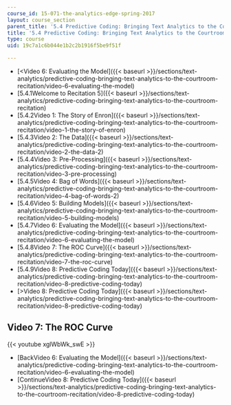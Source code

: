 ```yaml
---
course_id: 15-071-the-analytics-edge-spring-2017
layout: course_section
parent_title: '5.4 Predictive Coding: Bringing Text Analytics to the Courtroom  (Recitation)'
title: '5.4 Predictive Coding: Bringing Text Analytics to the Courtroom  (Recitation)'
type: course
uid: 19c7a1c6b044e1b2c2b1916f5be9f51f

---
```


*   [<Video 6: Evaluating the Model]({{< baseurl >}}/sections/text-analytics/predictive-coding-bringing-text-analytics-to-the-courtroom-recitation/video-6-evaluating-the-model)
*   [5.4.1Welcome to Recitation 5]({{< baseurl >}}/sections/text-analytics/predictive-coding-bringing-text-analytics-to-the-courtroom-recitation)
*   [5.4.2Video 1: The Story of Enron]({{< baseurl >}}/sections/text-analytics/predictive-coding-bringing-text-analytics-to-the-courtroom-recitation/video-1-the-story-of-enron)
*   [5.4.3Video 2: The Data]({{< baseurl >}}/sections/text-analytics/predictive-coding-bringing-text-analytics-to-the-courtroom-recitation/video-2-the-data-2)
*   [5.4.4Video 3: Pre-Processing]({{< baseurl >}}/sections/text-analytics/predictive-coding-bringing-text-analytics-to-the-courtroom-recitation/video-3-pre-processing)
*   [5.4.5Video 4: Bag of Words]({{< baseurl >}}/sections/text-analytics/predictive-coding-bringing-text-analytics-to-the-courtroom-recitation/video-4-bag-of-words-2)
*   [5.4.6Video 5: Building Models]({{< baseurl >}}/sections/text-analytics/predictive-coding-bringing-text-analytics-to-the-courtroom-recitation/video-5-building-models)
*   [5.4.7Video 6: Evaluating the Model]({{< baseurl >}}/sections/text-analytics/predictive-coding-bringing-text-analytics-to-the-courtroom-recitation/video-6-evaluating-the-model)
*   [5.4.8Video 7: The ROC Curve]({{< baseurl >}}/sections/text-analytics/predictive-coding-bringing-text-analytics-to-the-courtroom-recitation/video-7-the-roc-curve)
*   [5.4.9Video 8: Predictive Coding Today]({{< baseurl >}}/sections/text-analytics/predictive-coding-bringing-text-analytics-to-the-courtroom-recitation/video-8-predictive-coding-today)
*   [\>Video 8: Predictive Coding Today]({{< baseurl >}}/sections/text-analytics/predictive-coding-bringing-text-analytics-to-the-courtroom-recitation/video-8-predictive-coding-today)

Video 7: The ROC Curve
----------------------

{{< youtube xglWbWk_swE >}}

*   [BackVideo 6: Evaluating the Model]({{< baseurl >}}/sections/text-analytics/predictive-coding-bringing-text-analytics-to-the-courtroom-recitation/video-6-evaluating-the-model)
*   [ContinueVideo 8: Predictive Coding Today]({{< baseurl >}}/sections/text-analytics/predictive-coding-bringing-text-analytics-to-the-courtroom-recitation/video-8-predictive-coding-today)